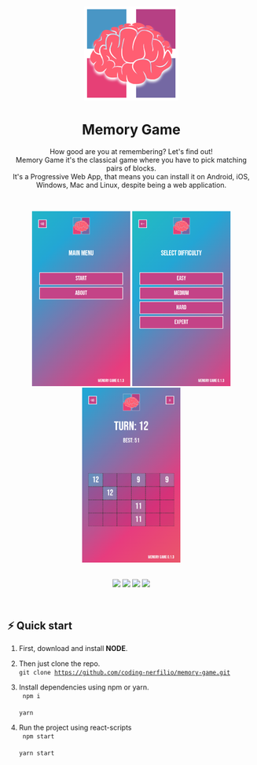<p align="center">
<img src="https://github.com/coding-nerfilio/memory-game/blob/e0c06f75ede09722c4352755394defda5a68aeab/public/logo192.png?raw=true" />
</p>

<p>
    <h1 align="center">Memory Game</h1>
    <p align="center">
        How good are you at remembering? Let's find out!<br>
        Memory Game it's the classical game where you have to pick matching pairs of blocks.<br>
        It's a Progressive Web App, that means you can install it on Android, iOS, Windows, Mac and Linux, despite being a web application.
    </p>
</p>
<br>
<p align="center">
    <img src="./docs/1.png" width="200">
    <img src="./docs/2.png" width="200">
    <img src="./docs/3.png" width="200">
    <br>
    <br>
</p>
<p align="center">
    <img src="https://img.shields.io/badge/react-%2320232a.svg?style=for-the-badge&logo=react&logoColor=%2361DAFB">
    <img src="https://img.shields.io/badge/typescript-%23007ACC.svg?style=for-the-badge&logo=typescript&logoColor=white">
    <img src="https://img.shields.io/badge/React_Router-CA4245?style=for-the-badge&logo=react-router&logoColor=white">
    <img src="https://img.shields.io/badge/bootstrap-%23563D7C.svg?style=for-the-badge&logo=bootstrap&logoColor=white">
</p>
<br>

## ⚡️ Quick start


1. First, download and install **NODE**.

2. Then just clone the repo. <br>
   <code>git clone https://github.com/coding-nerfilio/memory-game.git</code>

3. Install dependencies using npm or yarn.<br>
   <code>
   npm i <br>
   yarn
   </code>

4. Run the project using react-scripts <br>
   <code>
   npm start<br>
   yarn start
   </code>
